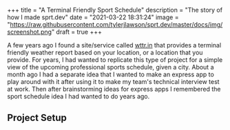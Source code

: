 +++
title = "A Terminal Friendly Sport Schedule"
description = "The story of how I made sprt.dev"
date = "2021-03-22 18:31:24"
image = "https://raw.githubusercontent.com/tylerjlawson/sprt.dev/master/docs/img/screenshot.png"
draft = true
+++

A few years ago I found a site/service called [wttr.in](https://wttr.in) that provides a terminal friendly weather report based on your location, or a location that you provide. For years, I had wanted to replicate this type of project for a simple view of the upcoming professional sports schedule, given a city. About a month ago I had a separate idea that I wanted to make an express app to play around with it after using it to make my team's technical interview test at work. Then after brainstorming ideas for express apps I remembered the sport schedule idea I had wanted to do years ago.

## Project Setup
